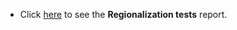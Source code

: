 - Click [here](http://raw.githack.com/carlosdobler/global_regional_freq_ww/main/reports/regionalization.html) to see the **Regionalization tests** report.
